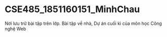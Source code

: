 # CSE485_1851160151_MinhChau
Nơi lưu trữ bài tập trên lớp. Bài tập về nhà, Dự án cuối kì của môn học Công nghệ Web
